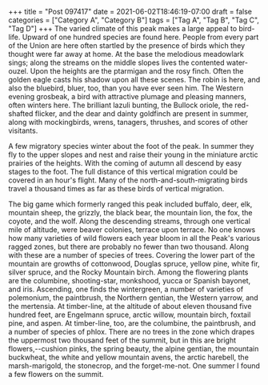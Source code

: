 +++
title = "Post 097417"
date = 2021-06-02T18:46:19-07:00
draft = false
categories = ["Category A", "Category B"]
tags = ["Tag A", "Tag B", "Tag C", "Tag D"]
+++
The varied climate of this peak makes a large appeal to bird-life. Upward of one hundred species are found here. People from every part of the Union are here often startled by the presence of birds which they thought were far away at home. At the base the melodious meadowlark sings; along the streams on the middle slopes lives the contented water-ouzel. Upon the heights are the ptarmigan and the rosy finch. Often the golden eagle casts his shadow upon all these scenes. The robin is here, and also the bluebird, bluer, too, than you have ever seen him. The Western evening grosbeak, a bird with attractive plumage and pleasing manners, often winters here. The brilliant lazuli bunting, the Bullock oriole, the red-shafted flicker, and the dear and dainty goldfinch are present in summer, along with mockingbirds, wrens, tanagers, thrushes, and scores of other visitants.

A few migratory species winter about the foot of the peak. In summer they fly to the upper slopes and nest and raise their young in the miniature arctic prairies of the heights. With the coming of autumn all descend by easy stages to the foot. The full distance of this vertical migration could be covered in an hour's flight. Many of the north-and-south-migrating birds travel a thousand times as far as these birds of vertical migration.

The big game which formerly ranged this peak included buffalo, deer, elk, mountain sheep, the grizzly, the black bear, the mountain lion, the fox, the coyote, and the wolf. Along the descending streams, through one vertical mile of altitude, were beaver colonies, terrace upon terrace. No one knows how many varieties of wild flowers each year bloom in all the Peak's various ragged zones, but there are probably no fewer than two thousand. Along with these are a number of species of trees. Covering the lower part of the mountain are growths of cottonwood, Douglas spruce, yellow pine, white fir, silver spruce, and the Rocky Mountain birch. Among the flowering plants are the columbine, shooting-star, monkshood, yucca or Spanish bayonet, and iris. Ascending, one finds the wintergreen, a number of varieties of polemonium, the paintbrush, the Northern gentian, the Western yarrow, and the mertensia. At timber-line, at the altitude of about eleven thousand five hundred feet, are Engelmann spruce, arctic willow, mountain birch, foxtail pine, and aspen. At timber-line, too, are the columbine, the paintbrush, and a number of species of phlox. There are no trees in the zone which drapes the uppermost two thousand feet of the summit, but in this are bright flowers,--cushion pinks, the spring beauty, the alpine gentian, the mountain buckwheat, the white and yellow mountain avens, the arctic harebell, the marsh-marigold, the stonecrop, and the forget-me-not. One summer I found a few flowers on the summit.
